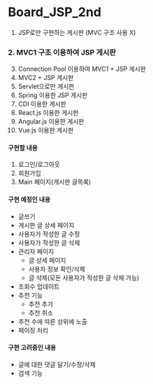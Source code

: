 # Board_JSP_2nd
1. JSP로만 구현하는 게시판 (MVC 구조 사용 X)
### 2. MVC1 구조 이용하여 JSP 게시판
3. Connection Pool 이용하여 MVC1 + JSP 게시판
4. MVC2 + JSP 게시판
5. Servlet으로만 게시판
6. Spring 이용한 JSP 게시판
7. CDI 이용한 게시판
8. React.js 이용한 게시판
9. Angular.js 이용한 게시판
10. Vue.js 이용한 게시판


#### 구현할 내용
1. 로그인/로그아웃
2. 회원가입
3. Main 페이지(게시판 글목록)


#### 구현 예정인 내용
* 글쓰기
* 게시판 글 상세 페이지
* 사용자가 작성한 글 수정
* 사용자가 작성한 글 삭제
* 관리자 페이지
   * 글 상세 페이지
   * 사용자 정보 확인/삭제
   * 글 삭제(모든 사용자가 작성한 글 삭제 가능)
* 조회수 업데이트
* 추천 기능
  * 추천 추가
  * 추천 취소
* 추천 수에 따른 상위에 노출
* 페이징 처리


#### 구현 고려중인 내용
* 글에 대한 댓글 달기/수정/삭제
* 검색 기능

